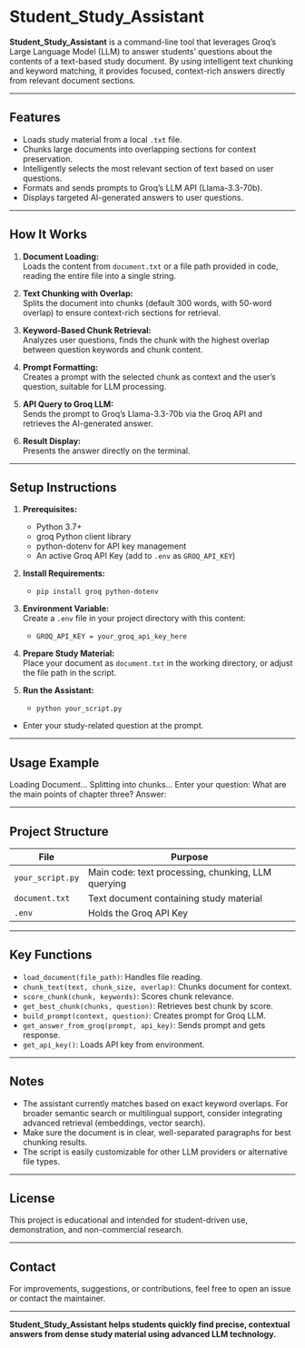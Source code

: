 # Student_Study_Assistant

**Student_Study_Assistant** is a command-line tool that leverages Groq’s Large Language Model (LLM) to answer students’ questions about the contents of a text-based study document. By using intelligent text chunking and keyword matching, it provides focused, context-rich answers directly from relevant document sections.

---

## Features

- Loads study material from a local `.txt` file.
- Chunks large documents into overlapping sections for context preservation.
- Intelligently selects the most relevant section of text based on user questions.
- Formats and sends prompts to Groq’s LLM API (Llama-3.3-70b).
- Displays targeted AI-generated answers to user questions.

---

## How It Works

1. **Document Loading:**  
   Loads the content from `document.txt` or a file path provided in code, reading the entire file into a single string.

2. **Text Chunking with Overlap:**  
   Splits the document into chunks (default 300 words, with 50-word overlap) to ensure context-rich sections for retrieval.

3. **Keyword-Based Chunk Retrieval:**  
   Analyzes user questions, finds the chunk with the highest overlap between question keywords and chunk content.

4. **Prompt Formatting:**  
   Creates a prompt with the selected chunk as context and the user’s question, suitable for LLM processing.

5. **API Query to Groq LLM:**  
   Sends the prompt to Groq’s Llama-3.3-70b via the Groq API and retrieves the AI-generated answer.

6. **Result Display:**  
   Presents the answer directly on the terminal.

---

## Setup Instructions

1. **Prerequisites:**
   - Python 3.7+
   - groq Python client library
   - python-dotenv for API key management
   - An active Groq API Key (add to `.env` as `GROQ_API_KEY`)

2. **Install Requirements:**
    - `pip install groq python-dotenv`

3. **Environment Variable:**  
Create a `.env` file in your project directory with this content:
    - `GROQ_API_KEY = your_groq_api_key_here`

4. **Prepare Study Material:**  
Place your document as `document.txt` in the working directory, or adjust the file path in the script.

5. **Run the Assistant:**
    - `python your_script.py`

- Enter your study-related question at the prompt.

---

## Usage Example
Loading Document...
Splitting into chunks...
Enter your question: What are the main points of chapter three?
Answer:
<AI-generated answer based on the best-matching section>


---

## Project Structure

| File            | Purpose                                              |
|-----------------|-----------------------------------------------------|
| `your_script.py`| Main code: text processing, chunking, LLM querying  |
| `document.txt`  | Text document containing study material             |
| `.env`          | Holds the Groq API Key                              |

---

## Key Functions

- `load_document(file_path)`: Handles file reading.
- `chunk_text(text, chunk_size, overlap)`: Chunks document for context.
- `score_chunk(chunk, keywords)`: Scores chunk relevance.
- `get_best_chunk(chunks, question)`: Retrieves best chunk by score.
- `build_prompt(context, question)`: Creates prompt for Groq LLM.
- `get_answer_from_groq(prompt, api_key)`: Sends prompt and gets response.
- `get_api_key()`: Loads API key from environment.

---

## Notes

- The assistant currently matches based on exact keyword overlaps. For broader semantic search or multilingual support, consider integrating advanced retrieval (embeddings, vector search).
- Make sure the document is in clear, well-separated paragraphs for best chunking results.
- The script is easily customizable for other LLM providers or alternative file types.

---

## License

This project is educational and intended for student-driven use, demonstration, and non-commercial research.

---

## Contact

For improvements, suggestions, or contributions, feel free to open an issue or contact the maintainer.

---

**Student_Study_Assistant helps students quickly find precise, contextual answers from dense study material using advanced LLM technology.**

